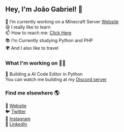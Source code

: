 <!--
**JoaoGabriel-Lima/JoaoGabriel-Lima** is a ✨ _special_ ✨ repository because its `README.md` (this file) appears on your GitHub profile.

Here are some ideas to get you started:

- 🔭 I’m currently working on ...
- 🌱 I’m currently learning ...
- 👯 I’m looking to collaborate on ...
- 🤔 I’m looking for help with ...
- 💬 Ask me about ...
- 📫 How to reach me: ...
- 😄 Pronouns: ...
- ⚡ Fun fact: ...
-->
## Hey, I'm João Gabriel! 👋
<!--### Hellooo! 👋 Welcome to my profile-->

🔭 I’m currently working on a Minecraft Server <a href="mineup.net">Website</a> </br>
😄 I really like to learn </br>
📫 How to reach me: <a href="https://discord.gg/UkVG82A" target='_blank'>Click Here</a></br>
📚 I’m Currently studying Python and PHP </br>
🌍 And I also like to travel </br>

### What I'm working on 👨‍💻
📱 Building a AI Code Editor in Python </br>
You can watch me building at my <a href="https://discord.gg/UkVG82A" target='_blank'>Discord server</a>

### Find me elsewhere 🌎
🚀 <a href="#">Website</a> </br>
🐦 <a href="#">Twitter</a> </br>
📸 <a href="#">Instagram</a> </br>
💼 <a href="#">LinkedIn</a> </br>
